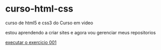 # curso-html-css
 curso de html5 e css3 do Curso em video

estou aprendendo a criar sites e agora vou gerenciar meus repositorios 

<a href="https://joaovitorgomesdefarias.github.io/curso-html-css/exercicios/ex001/">executar o exercicio 001</a>